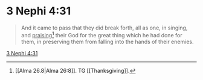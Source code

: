 # 3 Nephi 4:31

> And it came to pass that they did break forth, all as one, in singing, and <u>praising</u>[^a] their God for the great thing which he had done for them, in preserving them from falling into the hands of their enemies.

[3 Nephi 4:31](https://www.churchofjesuschrist.org/study/scriptures/bofm/3-ne/4?lang=eng&id=p31#p31)


[^a]: [[Alma 26.8|Alma 26:8]]. TG [[Thanksgiving]].
